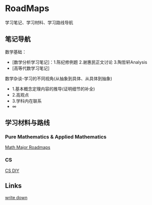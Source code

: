 # RoadMaps

学习笔记、学习材料、学习路线导航

## 笔记导航
数学基础：
- [数学分析学习笔记]：1.陈纪修例题 2.谢惠民正文讨论 3.陶哲轩Analysis 
- [高等代数学习笔记]

数学杂谈-学习的不同视角(从抽象到具体、从具体到抽象)
- 1.基本概念定理内容的推导(证明细节的补全) 
- 2.高观点 
- 3.学科内在联系
- ∞

## 学习材料与路线


### Pure Mathematics & Applied Mathematics
[Math Major Roadmaps](https://math.mit.edu/academics/undergrad/roadmaps.php)

### CS
[CS DIY](https://csdiy.wiki/)

## Links
[write down](https://terrytao.wordpress.com/career-advice/write-down-what-youve-done/)
